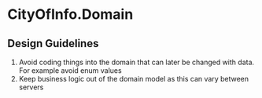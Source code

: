 ﻿# CityOfInfo.Domain

## Design Guidelines

1. Avoid coding things into the domain that can later be changed with data. For example avoid enum values
2. Keep business logic out of the domain model as this can vary between servers
